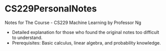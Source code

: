 # CS229PersonalNotes
Notes for The Course - CS229 Machine Learning by Professor Ng
* Detailed explanation for those who found the original notes too difficult to understand.
* Prerequisites: Basic calculus, linear algebra, and probability knowledge.
